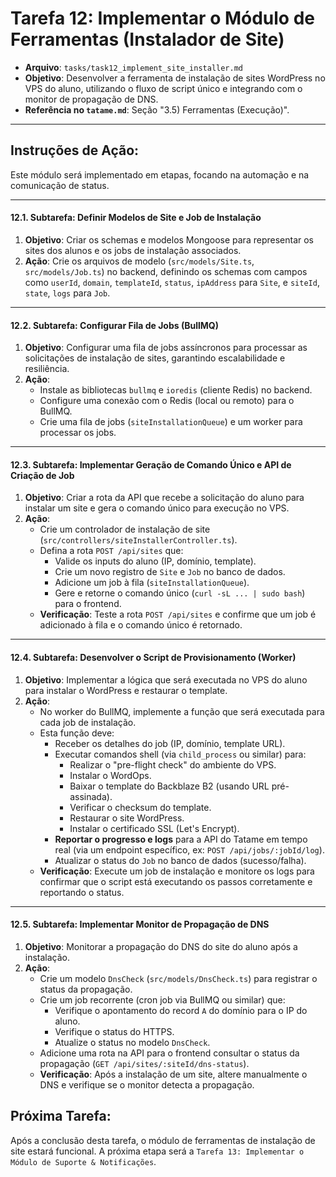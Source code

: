 # Tarefa 12: Implementar o Módulo de Ferramentas (Instalador de Site)

*   **Arquivo**: `tasks/task12_implement_site_installer.md`
*   **Objetivo**: Desenvolver a ferramenta de instalação de sites WordPress no VPS do aluno, utilizando o fluxo de script único e integrando com o monitor de propagação de DNS.
*   **Referência no `tatame.md`**: Seção "3.5) Ferramentas (Execução)".

---

## Instruções de Ação:

Este módulo será implementado em etapas, focando na automação e na comunicação de status.

---

#### **12.1. Subtarefa: Definir Modelos de Site e Job de Instalação**

1.  **Objetivo**: Criar os schemas e modelos Mongoose para representar os sites dos alunos e os jobs de instalação associados.
2.  **Ação**: Crie os arquivos de modelo (`src/models/Site.ts`, `src/models/Job.ts`) no backend, definindo os schemas com campos como `userId`, `domain`, `templateId`, `status`, `ipAddress` para `Site`, e `siteId`, `state`, `logs` para `Job`.

---

#### **12.2. Subtarefa: Configurar Fila de Jobs (BullMQ)**

1.  **Objetivo**: Configurar uma fila de jobs assíncronos para processar as solicitações de instalação de sites, garantindo escalabilidade e resiliência.
2.  **Ação**:
    *   Instale as bibliotecas `bullmq` e `ioredis` (cliente Redis) no backend.
    *   Configure uma conexão com o Redis (local ou remoto) para o BullMQ.
    *   Crie uma fila de jobs (`siteInstallationQueue`) e um worker para processar os jobs.

---

#### **12.3. Subtarefa: Implementar Geração de Comando Único e API de Criação de Job**

1.  **Objetivo**: Criar a rota da API que recebe a solicitação do aluno para instalar um site e gera o comando único para execução no VPS.
2.  **Ação**:
    *   Crie um controlador de instalação de site (`src/controllers/siteInstallerController.ts`).
    *   Defina a rota `POST /api/sites` que:
        *   Valide os inputs do aluno (IP, domínio, template).
        *   Crie um novo registro de `Site` e `Job` no banco de dados.
        *   Adicione um job à fila (`siteInstallationQueue`).
        *   Gere e retorne o comando único (`curl -sL ... | sudo bash`) para o frontend.
    *   **Verificação**: Teste a rota `POST /api/sites` e confirme que um job é adicionado à fila e o comando único é retornado.

---

#### **12.4. Subtarefa: Desenvolver o Script de Provisionamento (Worker)**

1.  **Objetivo**: Implementar a lógica que será executada no VPS do aluno para instalar o WordPress e restaurar o template.
2.  **Ação**:
    *   No worker do BullMQ, implemente a função que será executada para cada job de instalação.
    *   Esta função deve:
        *   Receber os detalhes do job (IP, domínio, template URL).
        *   Executar comandos shell (via `child_process` ou similar) para:
            *   Realizar o "pre-flight check" do ambiente do VPS.
            *   Instalar o WordOps.
            *   Baixar o template do Backblaze B2 (usando URL pré-assinada).
            *   Verificar o checksum do template.
            *   Restaurar o site WordPress.
            *   Instalar o certificado SSL (Let's Encrypt).
        *   **Reportar o progresso e logs** para a API do Tatame em tempo real (via um endpoint específico, ex: `POST /api/jobs/:jobId/log`).
        *   Atualizar o status do `Job` no banco de dados (sucesso/falha).
    *   **Verificação**: Execute um job de instalação e monitore os logs para confirmar que o script está executando os passos corretamente e reportando o status.

---

#### **12.5. Subtarefa: Implementar Monitor de Propagação de DNS**

1.  **Objetivo**: Monitorar a propagação do DNS do site do aluno após a instalação.
2.  **Ação**:
    *   Crie um modelo `DnsCheck` (`src/models/DnsCheck.ts`) para registrar o status da propagação.
    *   Crie um job recorrente (cron job via BullMQ ou similar) que:
        *   Verifique o apontamento do record `A` do domínio para o IP do aluno.
        *   Verifique o status do HTTPS.
        *   Atualize o status no modelo `DnsCheck`.
    *   Adicione uma rota na API para o frontend consultar o status da propagação (`GET /api/sites/:siteId/dns-status`).
    *   **Verificação**: Após a instalação de um site, altere manualmente o DNS e verifique se o monitor detecta a propagação.

## Próxima Tarefa:

Após a conclusão desta tarefa, o módulo de ferramentas de instalação de site estará funcional. A próxima etapa será a `Tarefa 13: Implementar o Módulo de Suporte & Notificações`.
